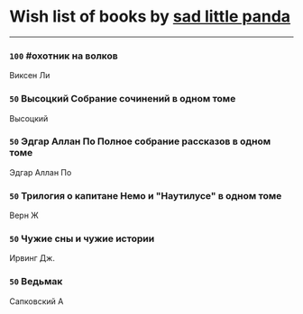 # Wish list of books by [sad little panda](https://www.facebook.com/app_scoped_user_id/1882525281990290/)
---

### `100` #охотник на волков
Виксен Ли

### `50` Высоцкий Собрание сочинений в одном томе
Высоцкий

### `50` Эдгар Аллан По Полное собрание рассказов в одном томе
Эдгар Аллан По

### `50` Трилогия о капитане Немо и "Наутилусе" в одном томе
Верн Ж

### `50` Чужие сны и чужие истории
Ирвинг Дж.

### `50` Ведьмак
Сапковский А

